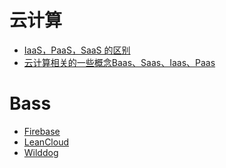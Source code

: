 云计算
========

- [IaaS，PaaS，SaaS 的区别](http://www.ruanyifeng.com/blog/2017/07/iaas-paas-saas.html)
- [云计算相关的一些概念Baas、Saas、Iaas、Paas](https://www.cnblogs.com/imlucky/p/3567477.html)

# Bass

- [Firebase](https://firebase.google.com/)
- [LeanCloud](https://leancloud.cn)
- [Wilddog](https://www.wilddog.com/)
